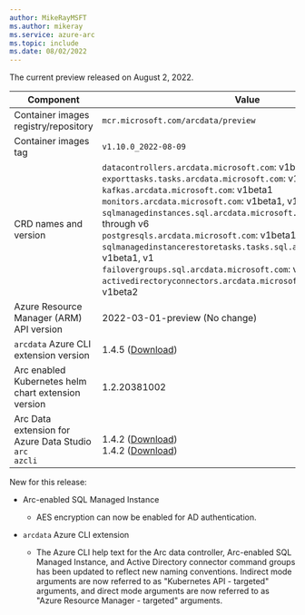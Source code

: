```yaml
---
author: MikeRayMSFT
ms.author: mikeray
ms.service: azure-arc
ms.topic: include
ms.date: 08/02/2022
---
```


<!--At this time, a test or preview build is not available for the next release.-->

The current preview released on August 2, 2022.

|Component|Value|
|-----------|-----------|
|Container images registry/repository |`mcr.microsoft.com/arcdata/preview`|
|Container images tag |`v1.10.0_2022-08-09`|
|CRD names and version|`datacontrollers.arcdata.microsoft.com`: v1beta1, v1 through v6<br/>`exporttasks.tasks.arcdata.microsoft.com`: v1beta1, v1, v2<br/>`kafkas.arcdata.microsoft.com`: v1beta1<br/>`monitors.arcdata.microsoft.com`: v1beta1, v1, v2<br/>`sqlmanagedinstances.sql.arcdata.microsoft.com`: v1beta1, v1 through v6<br/>`postgresqls.arcdata.microsoft.com`: v1beta1, v1beta2<br/>`sqlmanagedinstancerestoretasks.tasks.sql.arcdata.microsoft.com`: v1beta1, v1<br/>`failovergroups.sql.arcdata.microsoft.com`: v1beta1, v1beta2, v1<br/>`activedirectoryconnectors.arcdata.microsoft.com`: v1beta1, v1beta2<br/>|
|Azure Resource Manager (ARM) API version|2022-03-01-preview (No change)|
|`arcdata` Azure CLI extension version|1.4.5 ([Download](https://aka.ms/az-cli-arcdata-ext))|
|Arc enabled Kubernetes helm chart extension version|1.2.20381002|
|Arc Data extension for Azure Data Studio<br/>`arc`<br/>`azcli`|<br/>1.4.2 ([Download](https://aka.ms/ads-arcdata-ext))</br>1.4.2 ([Download](https://aka.ms/ads-azcli-ext))|

New for this release:

- Arc-enabled SQL Managed Instance
  - AES encryption can now be enabled for AD authentication.

- `arcdata` Azure CLI extension
  - The Azure CLI help text for the Arc data controller, Arc-enabled SQL Managed Instance, and Active Directory connector command groups has been updated to reflect new naming conventions. Indirect mode arguments are now referred to as "Kubernetes API - targeted" arguments, and direct mode arguments are now referred to as "Azure Resource Manager - targeted" arguments.
